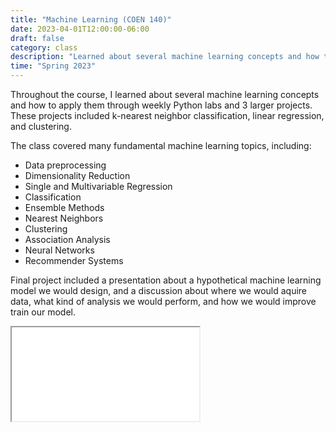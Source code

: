 ```yaml
---
title: "Machine Learning (COEN 140)"
date: 2023-04-01T12:00:00-06:00
draft: false
category: class
description: "Learned about several machine learning concepts and how to apply them through weekly Python labs and 3 larger projects."
time: "Spring 2023"
---
```


Throughout the course, I learned about several machine learning concepts and how to apply them through weekly Python labs and 3 larger projects. These projects included k-nearest neighbor classification, linear regression, and clustering.

The class covered many fundamental machine learning topics, including:
- Data preprocessing
- Dimensionality Reduction
- Single and Multivariable Regression
- Classification
- Ensemble Methods
- Nearest Neighbors
- Clustering
- Association Analysis
- Neural Networks
- Recommender Systems

Final project included a presentation about a hypothetical machine learning model we would design, and a discussion about where we would aquire data, what kind of analysis we would perform, and how we would improve train our model.

<iframe src="slides.pdf"></iframe>